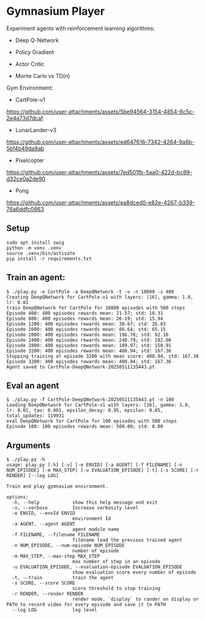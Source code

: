 # Gymnasium Player

Experiment agents with reinforcement learning algorithms:

* Deep Q-Network
* Policy Gradient
* Actor Critic

* Monte Carlo vs TD(n)

Gym Environment:

* CartPole-v1

 https://github.com/user-attachments/assets/5be94564-3154-4854-8c5c-2e4a73d7dcaf

* LunarLander-v3

 https://github.com/user-attachments/assets/ed647616-7342-4264-9a6b-5bf4b49da9ab

* Pixelcopter

 https://github.com/user-attachments/assets/7ed501fb-5aa0-422d-bc89-d32ce0a2de90

* Pong

https://github.com/user-attachments/assets/ea8dced0-e82e-4267-b339-76a6ddfc0863
  
## Setup
```
sudo apt install swig
python -m venv .venv
source .venv/bin/activate
pip install -r requirements.txt
```

## Train an agent:
```
$ ./play.py -e CartPole -a DeepQNetwork -t -v -n 10000 -s 400
Creating DeepQNetwork for CartPole-v1 with layers: [16], gamma: 1.0, lr: 0.01
train DeepQNetwork for CartPole for 10000 episodes with 500 steps
Episode 400: 400 episodes rewards mean: 21.57; std: 10.31
Episode 800: 400 episodes rewards mean: 26.19; std: 15.94
Episode 1200: 400 episodes rewards mean: 38.67; std: 26.83
Episode 1600: 400 episodes rewards mean: 86.64; std: 65.15
Episode 2000: 400 episodes rewards mean: 196.78; std: 92.16
Episode 2400: 400 episodes rewards mean: 240.79; std: 182.08
Episode 2800: 400 episodes rewards mean: 189.97; std: 150.91
Episode 3200: 400 episodes rewards mean: 408.94; std: 167.36
Stopping training at episode 3200 with mean score: 408.94, std: 167.36
Episode 3200: 400 episodes rewards mean: 408.94; std: 167.36
Agent saved to CartPole-DeepQNetwork-20250511135443.pt
```

## Eval an agent
```
$ ./play.py -f CartPole-DeepQNetwork-20250511135443.pt -n 100
Loading DeepQNetwork for CartPole-v1 with layers: [16], gamma: 1.0, lr: 0.01, tau: 0.001, epsilon_decay: 0.95, epsilon: 0.05, total_updates: 119931
eval DeepQNetwork for CartPole for 100 episodes with 500 steps
Episode 100: 100 episodes rewards mean: 500.00; std: 0.00
```

## Arguments

```
$ ./play.py -h
usage: play.py [-h] [-v] [-e ENVID] [-a AGENT] [-f FILENAME] [-n NUM_EPISODE] [-m MAX_STEP] [-u EVALUATION_EPISODE] [-t] [-s SCORE] [-r RENDER] [--log LOG]

Train and play gymnasium environment.

options:
  -h, --help            show this help message and exit
  -v, --verbose         Increase verbosity level
  -e ENVID, --envId ENVID
                        environment Id
  -a AGENT, --agent AGENT
                        agent module name
  -f FILENAME, --filename FILENAME
                        filename load the previous trained agent
  -n NUM_EPISODE, --num-episode NUM_EPISODE
                        number of episode
  -m MAX_STEP, --max-step MAX_STEP
                        max number of step in an episode
  -u EVALUATION_EPISODE, --evaluation-episode EVALUATION_EPISODE
                        show evaluation score every number of episode
  -t, --train           train the agent
  -s SCORE, --score SCORE
                        score threshold to stop training
  -r RENDER, --render RENDER
                        render mode. `display` to rander on display or PATH to record video for every episode and save it to PATH
  --log LOG             log level
```
